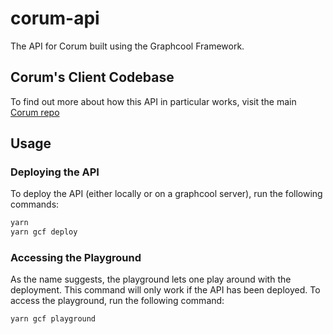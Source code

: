 # corum-api

The API for Corum built using the Graphcool Framework.

## Corum's Client Codebase

To find out more about how this API in particular works, visit the main
[Corum repo](https://github.com/joealden/corum-client)

## Usage

### Deploying the API

To deploy the API (either locally or on a graphcool server), run the following
commands:

```bash
yarn
yarn gcf deploy
```

### Accessing the Playground

As the name suggests, the playground lets one play around with the deployment.
This command will only work if the API has been deployed. To access the
playground, run the following command:

```bash
yarn gcf playground
```
